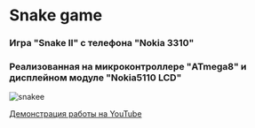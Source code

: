 # Snake game
### Игра "Snake II" с телефона "Nokia 3310"
### Реализованная на микроконтроллере "ATmega8" и дисплейном модуле "Nokia5110 LCD"


![snakee](https://user-images.githubusercontent.com/116138692/209446359-230b85b3-0ad7-4e1a-bfc6-3532b8614427.png)

[Демонстрация работы на YouTube](https://www.youtube.com/watch?v=VOTB4ub4bxM)
